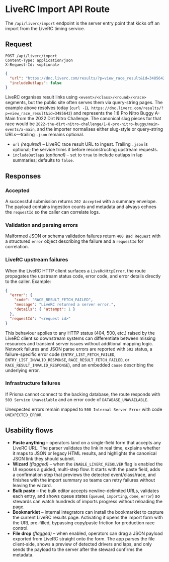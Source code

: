# LiveRC Import API Route

The `/api/liverc/import` endpoint is the server entry point that kicks off an
import from the LiveRC timing service.

## Request

```http
POST /api/liverc/import
Content-Type: application/json
X-Request-Id: <optional>
```

```json
{
  "url": "https://dnc.liverc.com/results/?p=view_race_result&id=3485642",
  "includeOutlaps": false
}
```

LiveRC organises result links using `<event>/<class>/<round>/<race>` segments,
but the public site often serves them via query-string pages. The example above
resolves today (`curl -IL https://dnc.liverc.com/results/?p=view_race_result&id=3485642`) and represents the 1:8 Pro Nitro Buggy
A-Main from the 2022 Dirt Nitro Challenge. The canonical slug pieces for that
race would be `2022-the-dirt-nitro-challenge/1-8-pro-nitro-buggy/main-events/a-main`,
and the importer normalises either slug-style or query-string URLs—trailing
`.json` remains optional.

- `url` *(required)* – LiveRC race result URL to ingest. Trailing `.json` is
  optional; the service trims it before reconstructing upstream requests.
- `includeOutlaps` *(optional)* – set to `true` to include outlaps in lap
  summaries; defaults to `false`.

## Responses

### Accepted

A successful submission returns `202 Accepted` with a summary envelope. The
payload contains ingestion counts and metadata and always echoes the
`requestId` so the caller can correlate logs.

### Validation and parsing errors

Malformed JSON or schema validation failures return `400 Bad Request` with a
structured `error` object describing the failure and a `requestId` for
correlation.

### LiveRC upstream failures

When the LiveRC HTTP client surfaces a `LiveRcHttpError`, the route propagates
the upstream status code, error code, and error details directly to the caller.
Example:

```json
{
  "error": {
    "code": "RACE_RESULT_FETCH_FAILED",
    "message": "LiveRC returned a server error.",
    "details": { "attempt": 1 }
  },
  "requestId": "<request id>"
}
```

This behaviour applies to any HTTP status (404, 500, etc.) raised by the LiveRC
client so downstream systems can differentiate between missing resources and
transient server issues without additional mapping logic. Network failures and
JSON parse errors are reported with `502` status, a failure-specific error code
(`ENTRY_LIST_FETCH_FAILED`, `ENTRY_LIST_INVALID_RESPONSE`,
`RACE_RESULT_FETCH_FAILED`, or `RACE_RESULT_INVALID_RESPONSE`), and an embedded
`cause` describing the underlying error.

### Infrastructure failures

If Prisma cannot connect to the backing database, the route responds with `503
Service Unavailable` and an error code of `DATABASE_UNAVAILABLE`.

Unexpected errors remain mapped to `500 Internal Server Error` with code
`UNEXPECTED_ERROR`.

## Usability flows

- **Paste anything** – operators land on a single-field form that accepts any
  LiveRC URL. The parser validates the link in real time, explains whether it
  maps to JSON or legacy HTML results, and highlights the canonical JSON link
  they should submit.
- **Wizard** _(flagged)_ – when the `ENABLE_LIVERC_RESOLVER` flag is enabled the
  UI exposes a guided, multi-step flow. It starts with the paste field, adds a
  confirmation step that previews the detected event/class/race, and finishes
  with the import summary so teams can retry failures without leaving the
  wizard.
- **Bulk paste** – the bulk editor accepts newline-delimited URLs, validates
  each entry, and shows queue states (`queued`, `importing`, `done`, `error`) so
  stewards can watch hundreds of imports progress without reloading the page.
- **Bookmarklet** – internal integrators can install the bookmarklet to capture
  the current LiveRC results page. Activating it opens the import form with the
  URL pre-filled, bypassing copy/paste friction for production race control.
- **File drop** _(flagged)_ – when enabled, operators can drag a JSON payload
  exported from LiveRC straight onto the form. The app parses the file
  client-side, shows a preview of detected drivers and laps, and only sends the
  payload to the server after the steward confirms the metadata.
